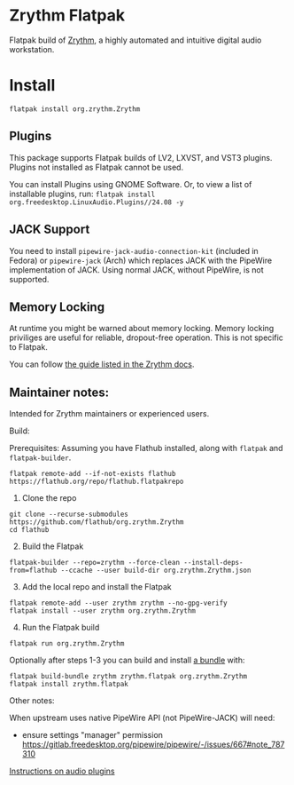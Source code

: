 # Zrythm Flatpak

Flatpak build of [Zrythm](https://www.zrythm.org), a highly automated and intuitive digital audio workstation.

# Install
```
flatpak install org.zrythm.Zrythm
```

## Plugins

This package supports Flatpak builds of LV2, LXVST, and VST3 plugins. Plugins not installed as Flatpak cannot be used.

You can install Plugins using GNOME Software. Or, to view a list of installable plugins, run:
`flatpak install org.freedesktop.LinuxAudio.Plugins//24.08 -y`

## JACK Support

You need to install `pipewire-jack-audio-connection-kit` (included in Fedora) or `pipewire-jack` (Arch) which replaces JACK with the PipeWire implementation of JACK. Using normal JACK, without PipeWire, is not supported.

## Memory Locking
At runtime you might be warned about memory locking. Memory locking priviliges are useful for reliable, dropout-free operation. This is not specific to Flatpak.

You can follow [the guide listed in the Zrythm docs](https://manual.zrythm.org/en/getting-started/system-requirements.html#gnu-linux).

## Maintainer notes:

Intended for Zrythm maintainers or experienced users.

Build:

Prerequisites:
Assuming you have Flathub installed, along with `flatpak` and `flatpak-builder`.
```
flatpak remote-add --if-not-exists flathub https://flathub.org/repo/flathub.flatpakrepo
```

1. Clone the repo
```
git clone --recurse-submodules https://github.com/flathub/org.zrythm.Zrythm
cd flathub
```

2. Build the Flatpak
```
flatpak-builder --repo=zrythm --force-clean --install-deps-from=flathub --ccache --user build-dir org.zrythm.Zrythm.json
```

3. Add the local repo and install the Flatpak
```
flatpak remote-add --user zrythm zrythm --no-gpg-verify
flatpak install --user zrythm org.zrythm.Zrythm
```
4. Run the Flatpak build
```
flatpak run org.zrythm.Zrythm
```

Optionally after steps 1-3 you can build and install [a bundle](https://docs.flatpak.org/en/latest/single-file-bundles.html) with:
```
flatpak build-bundle zrythm zrythm.flatpak org.zrythm.Zrythm
flatpak install zrythm.flatpak
```

Other notes:

When upstream uses native PipeWire API (not PipeWire-JACK) will need:
- ensure settings "manager" permission https://gitlab.freedesktop.org/pipewire/pipewire/-/issues/667#note_787310

[Instructions on audio plugins](https://github.com/flathub/org.freedesktop.LinuxAudio.BaseExtension)
